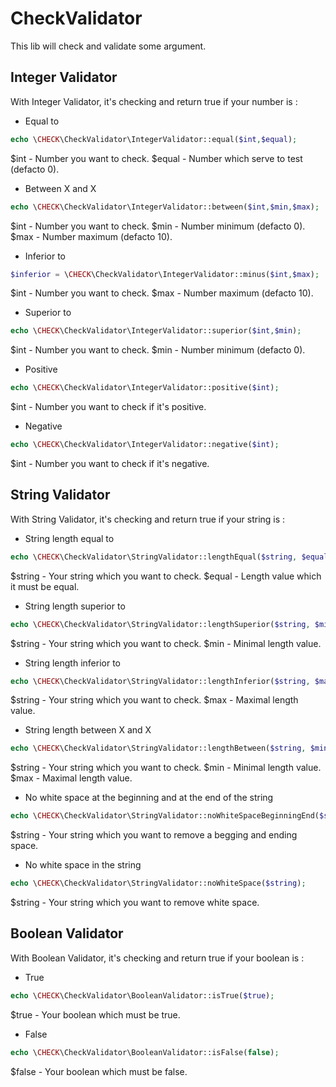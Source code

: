 # CheckValidator

This lib will check and validate some argument.


## Integer Validator

With Integer Validator, it's checking and return true if your number is :


* Equal to
```php
echo \CHECK\CheckValidator\IntegerValidator::equal($int,$equal);
```
$int - Number you want to check.
$equal - Number which serve to test (defacto 0).


* Between X and X
```php
echo \CHECK\CheckValidator\IntegerValidator::between($int,$min,$max);
```
$int - Number you want to check.
$min - Number minimum (defacto 0).
$max - Number maximum (defacto 10).


* Inferior to
```php
$inferior = \CHECK\CheckValidator\IntegerValidator::minus($int,$max);
```
$int - Number you want to check.
$max - Number maximum (defacto 10).


* Superior to
```php
echo \CHECK\CheckValidator\IntegerValidator::superior($int,$min);
```
$int - Number you want to check.
$min - Number minimum (defacto 0).


* Positive
```php
echo \CHECK\CheckValidator\IntegerValidator::positive($int);
```
$int - Number you want to check if it's positive.


* Negative
```php
echo \CHECK\CheckValidator\IntegerValidator::negative($int);
```
$int - Number you want to check if it's negative.


## String Validator

With String Validator, it's checking and return true if your string is :


* String length equal to
```php
echo \CHECK\CheckValidator\StringValidator::lengthEqual($string, $equal);
```
$string - Your string which you want to check.
$equal - Length value which it must be equal.


* String length superior to
```php
echo \CHECK\CheckValidator\StringValidator::lengthSuperior($string, $min);
```
$string - Your string which you want to check.
$min - Minimal length value.


* String length inferior to
```php
echo \CHECK\CheckValidator\StringValidator::lengthInferior($string, $max);
```
$string - Your string which you want to check.
$max - Maximal length value.


* String length between X and X
```php
echo \CHECK\CheckValidator\StringValidator::lengthBetween($string, $min, $max);
```
$string - Your string which you want to check.
$min - Minimal length value.
$max - Maximal length value.


* No white space at the beginning and at the end of the string
```php
echo \CHECK\CheckValidator\StringValidator::noWhiteSpaceBeginningEnd($string);
```
$string - Your string which you want to remove a begging and ending space.


* No white space in the string
```php
echo \CHECK\CheckValidator\StringValidator::noWhiteSpace($string);
```
$string - Your string which you want to remove white space.


## Boolean Validator

With Boolean Validator, it's checking and return true if your boolean is :


* True
```php
echo \CHECK\CheckValidator\BooleanValidator::isTrue($true);
```
$true - Your boolean which must be true.


* False
```php
echo \CHECK\CheckValidator\BooleanValidator::isFalse(false);
```
$false - Your boolean which must be false.